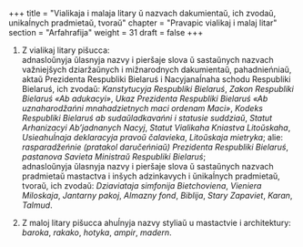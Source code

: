 +++
title = "Vialikaja i malaja litary ŭ nazvach dakumientaŭ, ich zvodaŭ, unikaĺnych pradmietaŭ, tvoraŭ"
chapter = "Pravapic vialikaj i malaj litar"
section = "Arfahrafija"
weight = 31
draft = false
+++

1. Z vialikaj litary pišucca:
<br>adnasloŭnyja ŭlasnyja nazvy i pieršaje slova ŭ sastaŭnych nazvach važniejšych dziaržaŭnych i mižnarodnych dakumientaŭ, pahadnieńniaŭ, aktaŭ Prezidenta Respubliki Bielaruś i Nacyjanaĺnaha schodu Respubliki Bielaruś, ich zvodaŭ: _Kanstytucyja Respubliki Bielaruś_, _Zakon Respubliki Bielaruś «Ab adukacyi»_, _Ukaz Prezidenta Respubliki Bielaruś «Ab uznaharodžańni mnahadzietnych maci ordenam Maci»_, _Kodeks Respubliki Bielaruś ab sudaŭladkavańni i statusie suddziaŭ_, _Statut Arhanizacyi Ab’jadnanych Nacyj_, _Statut Vialikaha Kniastva Litoŭskaha_, _Usieahuĺnaja deklaracyja pravoŭ čalavieka_, _Litoŭskaja mietryka_; alie: _rasparadžeńnie (pratakol daručeńniaŭ) Prezidenta Respubliki Bielaruś_, _pastanova Savieta Ministraŭ Respubliki Bielaruś_;
<br>adnasloŭnyja ŭlasnyja nazvy i pieršaje slova ŭ sastaŭnych nazvach pradmietaŭ mastactva i inšych adzinkavych i ŭnikaĺnych pradmietaŭ, tvoraŭ, ich zvodaŭ: _Dziaviataja simfonija Bietchoviena_, _Vieniera Miloskaja_, _Jantarny pakoj_, _Almazny fond_, _Biblija_, _Stary Zapaviet_, _Karan_, _Talmud_.

2. Z maloj litary pišucca ahuĺnyja nazvy styliaŭ u mastactvie i architektury: _baroka_, _rakako_, _hotyka_, _ampir_, _madern_.
